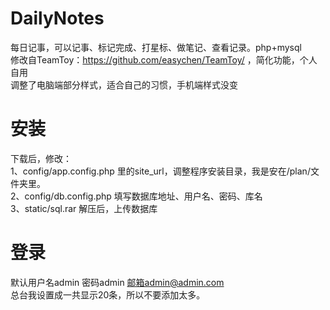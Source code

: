 # DailyNotes
 每日记事，可以记事、标记完成、打星标、做笔记、查看记录。php+mysql  
 修改自TeamToy：https://github.com/easychen/TeamToy/ ，简化功能，个人自用  
 调整了电脑端部分样式，适合自己的习惯，手机端样式没变  
# 安装
 下载后，修改：  
 1、config/app.config.php 里的site_url，调整程序安装目录，我是安在/plan/文件夹里。  
 2、config/db.config.php 填写数据库地址、用户名、密码、库名  
 3、static/sql.rar 解压后，上传数据库  
# 登录
 默认用户名admin 密码admin 邮箱admin@admin.com  
 总台我设置成一共显示20条，所以不要添加太多。  
